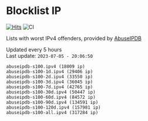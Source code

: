 # Blocklist IP

[![Hits](https://hits.seeyoufarm.com/api/count/incr/badge.svg?url=https%3A%2F%2Fgithub.com%2Fborestad%2Fblocklist-ip%2F&count_bg=%2379C83D&title_bg=%23555555&icon=&icon_color=%23E7E7E7&title=hits&edge_flat=false)](https://hits.seeyoufarm.com)  ![CI](https://img.shields.io/github/workflow/status/borestad/blocklist-ip/CI?style=flat-square)

Lists with worst IPv4 offenders, provided by [AbuseIPDB](https://www.abuseipdb.com/)

<!-- FOOTER-PLACEHOLDER -->
Updated every 5 hours<br>
Last update: `2023-07-05 - 20:06:50`
```
abuseipdb-s100.ipv4 (18009 ip)
abuseipdb-s100-1d.ipv4 (29406 ip)
abuseipdb-s100-2d.ipv4 (33550 ip)
abuseipdb-s100-3d.ipv4 (36045 ip)
abuseipdb-s100-7d.ipv4 (42765 ip)
abuseipdb-s100-30d.ipv4 (50447 ip)
abuseipdb-s100-60d.ipv4 (84572 ip)
abuseipdb-s100-90d.ipv4 (134591 ip)
abuseipdb-s100-120d.ipv4 (157981 ip)
abuseipdb-s100-all.ipv4 (317284 ip)
```
